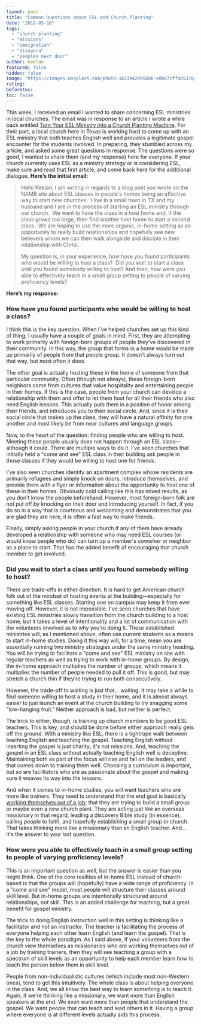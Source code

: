 ```yaml
---
layout: post
title: "Common Questions about ESL and Church Planting"
date: "2018-05-10"
tags: 
  - "church planting"
  - "missions"
  - "immigration"
  - "diaspora"
  - "peoples next door"
author: keelan
featured: false
hidden: false
image: "https://images.unsplash.com/photo-1633442495686-e8b67cffab53?q=80&w=2070&auto=format&fit=crop&ixlib=rb-4.0.3&ixid=M3wxMjA3fDB8MHxwaG90by1wYWdlfHx8fGVufDB8fHx8fA%3D%3D"
rating:
beforetoc:
toc: false
---
```


This week, I received an email I wanted to share concerning ESL ministries in local churches. The email was in response to an article I wrote a while back entitled [Turn Your ESL Ministry into a Church Planting Machine](http://blog.keelancook.com/2015/12/turn-your-esl-ministry-into-a-church-planting-machine.html). For their part, a local church here in Texas is working hard to come up with an ESL ministry that both teaches English well and provides a legitimate gospel encounter for the students involved. In preparing, they stumbled across my article, and asked some great questions in response. The questions were so good, I wanted to share them (and my response) here for everyone. If your church currently uses ESL as a ministry strategy or is considering ESL, make sure and read that first article, and come back here for the additional dialogue. **Here’s the initial email:**

> Hello Keelan, I am writing in regards to a blog post you wrote on the NAMB site about ESL classes in people's homes being an effective way to start new churches.  I live in a small town in TX and my husband and I are in the process of starting an ESL ministry through our church.  We want to have the class in a host home and, if the class grows too large, then find another host home to start a second class.  We are hoping to use the more organic, in-home setting as an opportunity to really build relationships and hopefully see new believers whom we can then walk alongside and disciple in their relationship with Christ. 
> 
> My question is, in your experience, how have you found participants who would be willing to host a class?  Did you wait to start a class until you found somebody willing to host? And then, how were you able to effectively teach in a small group setting to people of varying proficiency levels?

**Here’s my response:**

### How have you found participants who would be willing to host a class?

I think this is the key question. When I've helped churches set up this kind of thing, I usually have a couple of goals in mind. First, they are attempting to work primarily with foreign-born groups of people they've discovered in their community. In this way, the group that forms in a home would be made up primarily of people from that people group. It doesn't always turn out that way, but most often it does.

The other goal is actually hosting these in the home of someone from that particular community. Often (though not always), these foreign-born neighbors come from cultures that value hospitality and entertaining people in their homes. If this is the case, people from your church can develop a relationship with them and offer to let them host for all their friends who also need English lessons. This actually puts them in a position of honor among their friends, and introduces you to their social circle. And, since it is their social circle that makes up the class, they will have a natural affinity for one another and most likely be from near cultures and language groups.

Now, to the heart of the question: finding people who are willing to host. Meeting these people usually does not happen through an ESL class—although it could. There are multiple ways to do it. I've seen churches that initially held a "come and see" ESL class in their building ask people in those classes if they would be willing to host one for friends.

I've also seen churches identify an apartment complex whose residents are primarily refugees and simply knock on doors, introduce themselves, and provide them with a flyer or information about the opportunity to host one of these in their homes. Obviously cold calling like this has mixed results, as you don't know the people beforehand. However, most foreign-born folk are not put off by knocking on their door and introducing yourself. In fact, if you do so in a way that is courteous and welcoming and demonstrates that you are glad they are here, it is often a fast way to make friends.

Finally, simply asking people in your church if any of them have already developed a relationship with someone who may need ESL courses (or would know people who do) can turn up a member's coworker or neighbor as a place to start. That has the added benefit of encouraging that church member to get involved.

### Did you wait to start a class until you found somebody willing to host?

There are trade-offs in either direction. It is hard to get American church folk out of the mindset of hosting events at the building—especially for something like ESL classes. Starting one on campus may keep it from ever moving off. However, it is not impossible. I've seen churches that have existing ESL ministries slowly transition from the church building to a host home, but it takes a level of intentionality and a lot of communication with the volunteers involved as to why you're doing it. These established ministries will, as I mentioned above, often use current students as a means to start in-home studies. Doing it this way will, for a time, mean you are essentially running two ministry strategies under the same ministry heading. You will be trying to facilitate a "come and see" ESL ministry on site with regular teachers as well as trying to work with in-home groups. By design, the in-home approach multiplies the number of groups, which means it multiplies the number of people needed to pull it off. This is good, but may stretch a church thin if they're trying to run both consecutively.

However, the trade-off to waiting is just that... waiting. It may take a while to find someone willing to host a study in their home, and it is almost always easier to just launch an event at the church building to try snagging some "low-hanging fruit." Neither approach is bad, but neither is perfect.

The trick to either, though, is training up church members to be good ESL teachers. This is key, and should be done before either approach really gets off the ground. With a ministry like ESL, there is a tightrope walk between teaching English and teaching the gospel. Teaching English without inserting the gospel is just charity; it's not missions. And, teaching the gospel in an ESL class without actually teaching English well is deceptive. Maintaining both as part of the focus will rise and fall on the leaders, and that comes down to training them well. Choosing a curriculum is important, but so are facilitators who are as passionate about the gospel and making sure it weaves its way into the lessons.

And when it comes to in-home studies, you will want teachers who are more like trainers. They need to understand that the end goal is basically [working themselves out of a job](http://blog.keelancook.com/2017/02/work-yourself-out-of-a-job.html); that they are trying to build a small group or maybe even a new church plant. They are acting just like an overseas missionary in that regard, leading a discovery Bible study (in essence), calling people to faith, and hopefully establishing a small group or church. That takes thinking more like a missionary than an English teacher. And... it's the answer to your last question.

### How were you able to effectively teach in a small group setting to people of varying proficiency levels?

This is an important question as well, but the answer is easier than you might think. One of the core realities of in-home ESL instead of church-based is that the groups will (hopefully) have a wide range of proficiency. In a "come and see" model, most people will structure their classes around skill level. But in-home groups are intentionally structured around relationships, not skill. This is an added challenge for teaching, but a great benefit for gospel ministry.

The trick to doing English instruction well in this setting is thinking like a facilitator and not an instructor. The teacher is facilitating the process of everyone helping each other learn English (and learn the gospel). That is the key to the whole paradigm. As I said above, if your volunteers from the church view themselves as missionaries who are working themselves out of a job by training trainers, then they will see teaching a group with a spectrum of skill levels as an opportunity to help each member learn how to teach the person below them in skill level.

People from non-individualistic cultures (which include most non-Western ones), tend to get this intuitively. The whole class is about helping everyone in the class. And, we all know the best way to learn something is to teach it. Again, if we're thinking like a missionary, we want more than English speakers at the end. We even want more than people that understand the gospel. We want people that can teach and lead others in it. Having a group where everyone is at different levels actually aids this process.
